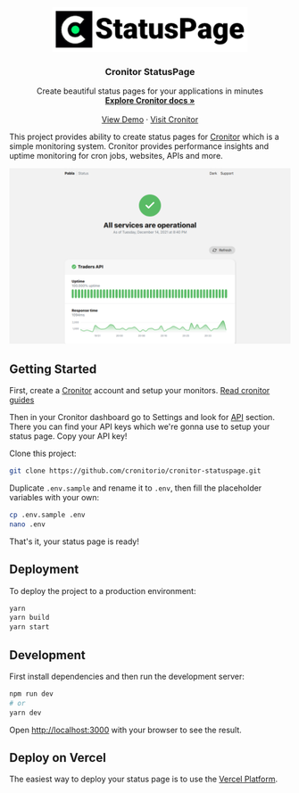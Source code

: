 <br />
<div align="center">
  <a href="">
    <img src="public/logo.png" alt="Logo" height="80">
  </a>

  <h3 align="center">Cronitor StatusPage</h3>

  <p align="center">
    Create beautiful status pages for your applications in minutes
    <br />
    <a href="https://cronitor.io/docs"><strong>Explore Cronitor docs »</strong></a>
    <br />
    <br />
    <a href="https://cronitor-statuspage.vercel.app">View Demo</a>
    ·
    <a href="https://cronitor.io">Visit Cronitor</a>
  </p>
</div>

This project provides ability to create status pages for [Cronitor](https://Cronitor.io/) which is a simple monitoring system. Cronitor provides performance insights and uptime monitoring for cron jobs, websites, APIs and more.

![Demo](docs/demo.png)

## Getting Started

First, create a [Cronitor](https://cronitor.io/signup) account and setup your monitors. [Read cronitor guides](https://cronitor.io/docs/guides)

Then in your Cronitor dashboard go to Settings and look for [API](https://cronitor.io/app/settings/api) section. There you can find your API keys which we're gonna use to setup your status page. Copy your API key!

Clone this project: 

```bash
git clone https://github.com/cronitorio/cronitor-statuspage.git
```

Duplicate ```.env.sample``` and rename it to ```.env```, then fill the placeholder variables with your own:

```bash
cp .env.sample .env
nano .env
```

That's it, your status page is ready!

## Deployment
To deploy the project to a production environment:

```bash
yarn
yarn build
yarn start
```

## Development
First install dependencies and then run the development server:

```bash
npm run dev
# or
yarn dev
```

Open [http://localhost:3000](http://localhost:3000) with your browser to see the result.


## Deploy on Vercel

The easiest way to deploy your status page is to use the [Vercel Platform](https://vercel.com/new).

